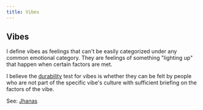 ```yaml
---
title: Vibes
---
```


## Vibes

I define vibes as feelings that can't be easily categorized under any common emotional category. They are feelings of something "lighting up" that happen when certain factors are met.

I believe the [durability](durability) test for vibes is whether they can be felt by people who are not part of the specific vibe's culture with sufficient briefing on the factors of the vibe.

See: [Jhanas](https://www.accesstoinsight.org/ptf/dhamma/sacca/sacca4/samma-samadhi/jhana.html)
